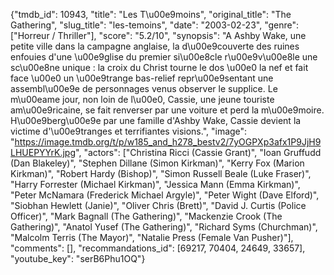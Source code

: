 {"tmdb_id": 10943, "title": "Les T\u00e9moins", "original_title": "The Gathering", "slug_title": "les-temoins", "date": "2003-02-23", "genre": ["Horreur / Thriller"], "score": "5.2/10", "synopsis": "A Ashby Wake, une petite ville dans la campagne anglaise, la d\u00e9couverte des ruines enfouies d'une \u00e9glise du premier si\u00e8cle r\u00e9v\u00e8le une sc\u00e8ne unique : la croix du Christ tourne le dos \u00e0 la nef et fait face \u00e0 un \u00e9trange bas-relief repr\u00e9sentant une assembl\u00e9e de personnages venus observer le supplice.  Le m\u00eame jour, non loin de l\u00e0, Cassie, une jeune touriste am\u00e9ricaine, se fait renverser par une voiture et perd la m\u00e9moire. H\u00e9berg\u00e9e par une famille d'Ashby Wake, Cassie devient la victime d'\u00e9tranges et terrifiantes visions.", "image": "https://image.tmdb.org/t/p/w185_and_h278_bestv2/7yOGPXp3afx1P9JjH9LHUEPYYrK.jpg", "actors": ["Christina Ricci (Cassie Grant)", "Ioan Gruffudd (Dan Blakeley)", "Stephen Dillane (Simon Kirkman)", "Kerry Fox (Marion Kirkman)", "Robert Hardy (Bishop)", "Simon Russell Beale (Luke Fraser)", "Harry Forrester (Michael Kirkman)", "Jessica Mann (Emma Kirkman)", "Peter McNamara (Frederick Michael Argyle)", "Peter Wight (Dave Elford)", "Siobhan Hewlett (Janie)", "Oliver Chris (Brett)", "David J. Curtis (Police Officer)", "Mark Bagnall (The Gathering)", "Mackenzie Crook (The Gathering)", "Anatol Yusef (The Gathering)", "Richard Syms (Churchman)", "Malcolm Terris (The Mayor)", "Natalie Press (Female Van Pusher)"], "comments": [], "recommandations_id": [69217, 70404, 24649, 33657], "youtube_key": "serB6Phu1OQ"}